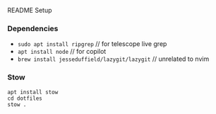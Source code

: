 README Setup

### Dependencies
- `sudo apt install ripgrep` // for telescope live grep
- `apt install node` // for copilot
- `brew install jesseduffield/lazygit/lazygit` // unrelated to nvim

### Stow 
```
apt install stow
cd dotfiles
stow .
```

